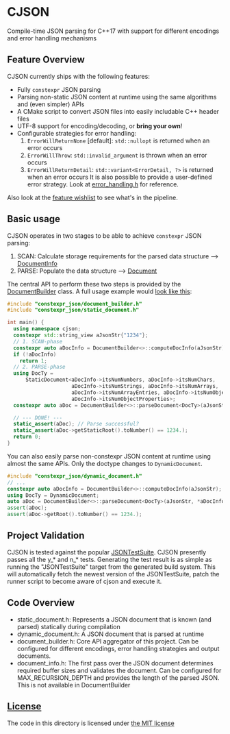 # CJSON
Compile-time JSON parsing for C++17 with support for different encodings and error handling mechanisms

## Feature Overview
CJSON currently ships with the following features:

* Fully `constexpr` JSON parsing
* Parsing non-static JSON content at runtime using the same algorithms and (even simpler) APIs
* A CMake script to convert JSON files into easily includable C++ header files
* UTF-8 support for encoding/decoding, or **bring your own**!
* Configurable strategies for error handling:
   1. `ErrorWillReturnNone` \[default\]: `std::nullopt` is returned when an error occurs
   2. `ErrorWillThrow`: `std::invalid_argument` is thrown when an error occurs
   3. `ErrorWillReturnDetail`: `std::variant<ErrorDetail, ?>` is returned when an error occurs
   It is also possible to provide a user-defined error strategy. Look at [error_handling.h](https://github.com/suluke/monobo/blob/master/constexpr_json/include/constexpr_json/impl/error_handling.h) for reference.

Also look at the [feature wishlist](https://github.com/suluke/monobo/issues/1) to see what's in the pipeline.

## Basic usage
CJSON operates in two stages to be able to achieve `constexpr` JSON parsing:

1. SCAN: Calculate storage requirements for the parsed data structure --> [DocumentInfo](https://github.com/suluke/monobo/blob/master/constexpr_json/include/constexpr_json/document_info.h)
2. PARSE: Populate the data structure --> [Document](https://github.com/suluke/monobo/blob/master/constexpr_json/include/constexpr_json/document.h)

The central API to perform these two steps is provided by the [DocumentBuilder](https://github.com/suluke/monobo/blob/master/constexpr_json/include/constexpr_json/document_builder.h) class.
A full usage example would [look like this](https://github.com/suluke/monobo/blob/master/constexpr_json/test/basic.cc):

```cpp
#include "constexpr_json/document_builder.h"
#include "constexpr_json/static_document.h"

int main() {
  using namespace cjson;
  constexpr std::string_view aJsonStr{"1234"};
  // 1. SCAN-phase
  constexpr auto aDocInfo = DocumentBuilder<>::computeDocInfo(aJsonStr);
  if (!aDocInfo)
    return 1;
  // 2. PARSE-phase
  using DocTy =
      StaticDocument<aDocInfo->itsNumNumbers, aDocInfo->itsNumChars,
                     aDocInfo->itsNumStrings, aDocInfo->itsNumArrays,
                     aDocInfo->itsNumArrayEntries, aDocInfo->itsNumObjects,
                     aDocInfo->itsNumObjectProperties>;
  constexpr auto aDoc = DocumentBuilder<>::parseDocument<DocTy>(aJsonStr, *aDocInfo);

  // --- DONE! ---
  static_assert(aDoc); // Parse successful?
  static_assert(aDoc->getStaticRoot().toNumber() == 1234.);
  return 0;
}
```

You can also easily parse non-constexpr JSON content at runtime using almost the same APIs.
Only the doctype changes to `DynamicDocument`.

```cpp
#include "constexpr_json/dynamic_document.h"
// ...
constexpr auto aDocInfo = DocumentBuilder<>::computeDocInfo(aJsonStr);
using DocTy = DynamicDocument;
auto aDoc = DocumentBuilder<>::parseDocument<DocTy>(aJsonStr, *aDocInfo);
assert(aDoc);
assert(aDoc->getRoot().toNumber() == 1234.);
```

## Project Validation
CJSON is tested against the popular [JSONTestSuite](https://github.com/nst/JSONTestSuite).
CJSON presently passes all the y\_\* and n\_\* tests.
Generating the test result is as simple as running the "JSONTestSuite" target from the generated build system.
This will automatically fetch the newest version of the JSONTestSuite, patch the runner script to become aware of cjson and execute it.


## Code Overview
* static_document.h: Represents a JSON document that is known (and parsed) statically during compilation
* dynamic_document.h: A JSON document that is parsed at runtime
* document_builder.h: Core API aggregator of this project. Can be configured for different encodings, error handling strategies and output documents.
* document_info.h: The first pass over the JSON document determines required buffer sizes and validates the document.
                   Can be configured for MAX_RECURSION_DEPTH and provides the length of the parsed JSON. This is not available in DocumentBuilder


## [License](https://github.com/suluke/monobo/blob/master/constexpr_json/LICENSE)
The code in this directory is licensed under [the MIT license](https://github.com/suluke/monobo/blob/master/constexpr_json/LICENSE)
